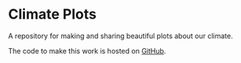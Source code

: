 # Climate Plots

A repository for making and sharing beautiful plots about our climate.

The code to make this work is hosted on [GitHub](https://github.com/climate-plots/climate-plots.github.io).
